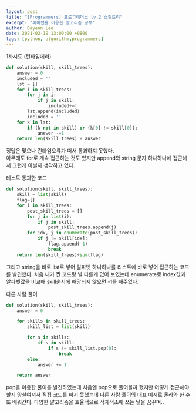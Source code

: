 ```yaml
---
layout: post
title: "[Programmers] 프로그래머스 lv.2 스킬트리"
excerpt: "파이썬을 이용한 알고리즘 공부"
author: Dayeon Lee
date: 2021-02-19 13:00:00 +0800
tags: [python, algorithm,programmers]
---
```

 
 
1차시도 (런타임에러)
```Python
def solution(skill, skill_trees):
    answer = 0
    included = ''
    lst = []
    for i in skill_trees:
        for j in i:
            if j in skill:
                included+=j
        lst.append(included)
        included = ''
    for k in lst:
        if (k not in skill) or (k[0] != skill[0]):
            answer -=1
    return len(skill_trees) + answer 
```

정답은 맞으나 런타임오류가 떠서 통과하지 못했다.  
아무래도 for로 계속 접근하는 것도 있지만 append와 string 문자 하나하나에 접근해서 그런게 아닐까 생각하고 있다. 


테스트 통과한 코드 
```Python
def solution(skill, skill_trees):
    skill = list(skill)
    flag=[]
    for i in skill_trees:
        post_skill_trees = []
        for j in list(i):
            if j in skill:
                post_skill_trees.append(j)
        for idx, j in enumerate(post_skill_trees):
            if j != skill[idx]:
                flag.append(-1)
                break
    return len(skill_trees)+sum(flag)
```
그리고 string을 바로 list로 넣어 알파벳 하나하나를 리스트에 바로 넣어 접근하는 코드를 발견했다. 처음 내가 짠 코드랑 별 다를게 없어 보였는데 enumerate로 index값과 알파벳값을 비교해 skill순서에 해당되지 않으면 -1을 빼주었다.   


다른 사람 풀이 
```Python
def solution(skill, skill_trees):
    answer = 0

    for skills in skill_trees:
        skill_list = list(skill)

        for s in skills:
            if s in skill:
                if s != skill_list.pop(0):
                    break
        else:
            answer += 1

    return answer
```
pop을 이용한 풀이를 발견하였는데 처음엔 pop으로 풀어볼까 했지만 어떻게 접근해야할지 망설여져서 직접 코드를 짜지 못했는데 다른 사람 풀이의 대표 예시로 올라와 한 수 또 배워간다. 다양한 알고리즘을 효율적으로 적재적소에 쓰는 날을 꿈꾸며..

